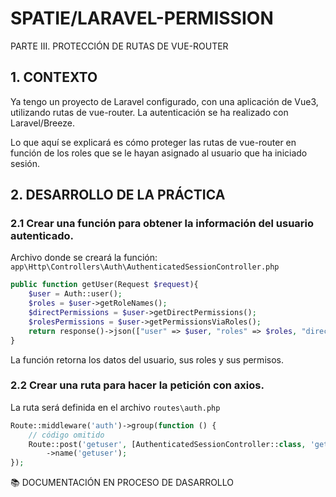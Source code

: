 # SPATIE/LARAVEL-PERMISSION 

PARTE III. PROTECCIÓN DE RUTAS DE VUE-ROUTER

## 1. CONTEXTO

Ya tengo un proyecto de Laravel configurado, con una aplicación de Vue3, utilizando rutas de vue-router. La autenticación se ha realizado con Laravel/Breeze.

Lo que aquí se explicará es cómo proteger las rutas de vue-router en función de los roles que se le hayan asignado al usuario que ha iniciado sesión.

## 2. DESARROLLO DE LA PRÁCTICA

### 2.1 Crear una función para obtener la información del usuario autenticado.
Archivo donde se creará la función: `app\Http\Controllers\Auth\AuthenticatedSessionController.php`   

```php
public function getUser(Request $request){
    $user = Auth::user();
    $roles = $user->getRoleNames();
    $directPermissions = $user->getDirectPermissions();
    $rolesPermissions = $user->getPermissionsViaRoles();
    return response()->json(["user" => $user, "roles" => $roles, "directPermissions" => $directPermissions, "rolesPermissions" => $rolesPermissions]);
}
```
La función retorna los datos del usuario, sus roles y sus permisos.  

### 2.2 Crear una ruta para hacer la petición con axios.

La ruta será definida en el archivo `routes\auth.php` 

```php
Route::middleware('auth')->group(function () {
    // código omitido
    Route::post('getuser', [AuthenticatedSessionController::class, 'getUser'])
        ->name('getuser');
});
```
:books:  DOCUMENTACIÓN EN PROCESO DE DASARROLLO